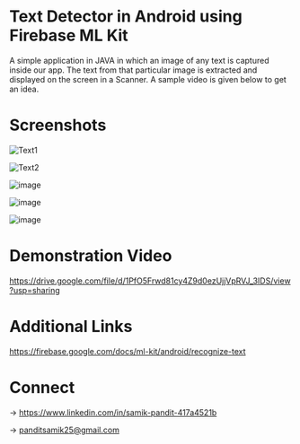# Text Detector in Android using Firebase ML Kit

A simple application in JAVA in which an image of any text is captured inside our app.
The text from that particular image is extracted and displayed on the screen in a Scanner.
A sample video is given below to get an idea.

# Screenshots

![Text1](https://user-images.githubusercontent.com/91545371/192357313-6dfccb8d-2020-4778-85c6-e0192fb65a98.jpeg)


![Text2](https://user-images.githubusercontent.com/91545371/192357365-29d07315-9b0a-498a-b979-30bc8995e214.jpeg)


![image](https://user-images.githubusercontent.com/91545371/192357590-d241e3e9-821f-4306-863d-02bbf7727027.png)


![image](https://user-images.githubusercontent.com/91545371/192357649-a87f960b-a10f-4917-87ae-b57cec3f7a16.png)


![image](https://user-images.githubusercontent.com/91545371/192357677-7f3bd8cb-77bd-465c-a4e8-ca6e7b84c324.png)

# Demonstration Video
https://drive.google.com/file/d/1PfO5Frwd81cy4Z9d0ezUjjVpRVJ_3IDS/view?usp=sharing

# Additional Links
https://firebase.google.com/docs/ml-kit/android/recognize-text

# Connect
-> https://www.linkedin.com/in/samik-pandit-417a4521b

-> panditsamik25@gmail.com
